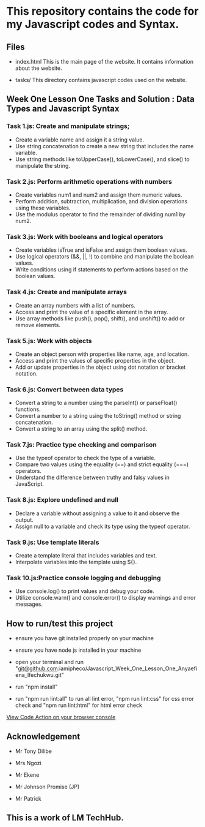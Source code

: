 # This repository contains the code for my Javascript codes and Syntax.

## Files
- index.html This is the main page of the website. It contains information about the website.

- tasks/ This directory contains javascript codes used on the website.

## Week One Lesson One Tasks and Solution : Data Types and Javascript Syntax
### Task 1.js: Create and manipulate strings;
- Create a variable name and assign it a string value.
- Use string concatenation to create a new string that includes the name variable.
- Use string methods like toUpperCase(), toLowerCase(), and slice() to manipulate the string.

### Task 2.js: Perform arithmetic operations with numbers
- Create variables num1 and num2 and assign them numeric values.
- Perform addition, subtraction, multiplication, and division operations using these variables.
- Use the modulus operator to find the remainder of dividing num1 by num2.

### Task 3.js: Work with booleans and logical operators
- Create variables isTrue and isFalse and assign them boolean values.
- Use logical operators (&&, ||, !) to combine and manipulate the boolean values.
- Write conditions using if statements to perform actions based on the boolean values.

### Task 4.js: Create and manipulate arrays
- Create an array numbers with a list of numbers.
- Access and print the value of a specific element in the array.
- Use array methods like push(), pop(), shift(), and unshift() to add or remove elements.
 
### Task 5.js: Work with objects
- Create an object person with properties like name, age, and location.
- Access and print the values of specific properties in the object.
- Add or update properties in the object using dot notation or bracket notation.

### Task 6.js: Convert between data types
- Convert a string to a number using the parseInt() or parseFloat() functions.
- Convert a number to a string using the toString() method or string concatenation.
- Convert a string to an array using the split() method.

### Task 7.js: Practice type checking and comparison
- Use the typeof operator to check the type of a variable.
- Compare two values using the equality (==) and strict equality (===) operators.
- Understand the difference between truthy and falsy values in JavaScript.

### Task 8.js: Explore undefined and null
- Declare a variable without assigning a value to it and observe the output.
- Assign null to a variable and check its type using the typeof operator.

### Task 9.js: Use template literals
- Create a template literal that includes variables and text.
- Interpolate variables into the template using ${}.

### Task 10.js:Practice console logging and debugging
- Use console.log() to print values and debug your code.
- Utilize console.warn() and console.error() to display warnings and error messages.

## How to run/test this project

- ensure you have git installed properly on your machine

- ensure you have node js installed in your machine

- open your terminal and run "git@github.com:iamipheco/Javascript_Week_One_Lesson_One_Anyaefiena_Ifechukwu.git"

- run "npm install"

- run "npm run lint:all" to run all lint error, "npm run lint:css" for css error check and "npm run lint:html" for html error check

[View Code Action on your browser console](https://iamipheco.github.io/Javascript_Week_One_Lesson_One_Anyaefiena_Ifechukwu)

## Acknowledgement

- Mr Tony Dilibe

- Mrs Ngozi

- Mr Ekene

- Mr Johnson Promise (JP)

- Mr Patrick

## This is a work of LM TechHub.